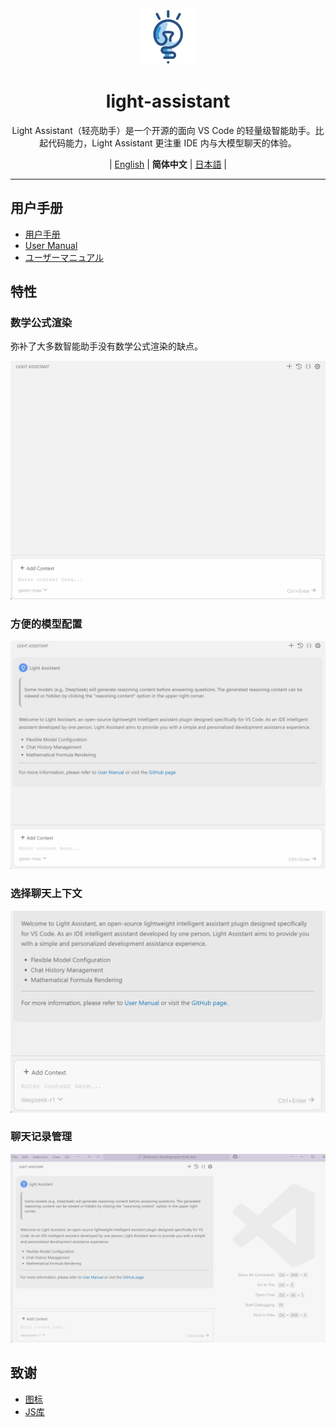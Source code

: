 <div align="center" >
    <img src="../assets/icon/light-assistant.png"  width="90px" height="90px"/>
    <h1 align="center">light-assistant</h1>
    <p>Light Assistant（轻亮助手）是一个开源的面向 VS Code 的轻量级智能助手。比起代码能力，Light Assistant 更注重 IDE 内与大模型聊天的体验。</p>
    <p>
        | <a href="https://github.com/HiMeditator/light-assistant/blob/main/README.md">English</a> | <b>简体中文</b> | <a href="https://github.com/HiMeditator/light-assistant/blob/main/docs/README_ja.md">日本語</a> |
    </p>
</div>

<hr>


## 用户手册

- [用户手册](user-manual_zh_cn.md)
- [User Manual](user-manual.md)
- [ユーザーマニュアル](user-manual_ja.md)

## 特性

### 数学公式渲染

弥补了大多数智能助手没有数学公式渲染的缺点。

<img src="img/media/01.gif" />

### 方便的模型配置

<img src="img/media/02.gif" />

### 选择聊天上下文

<img src="img/media/03.gif" />

### 聊天记录管理

<img src="img/media/04.gif" />

## 致谢

- [图标](../assets/icon/credits.md)
- [JS库](../assets/js/libs/credits.md)
